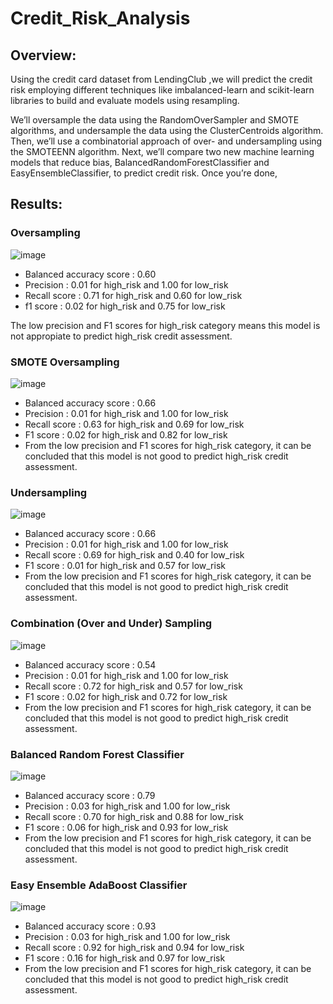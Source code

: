 # Credit_Risk_Analysis

## Overview:

Using the credit card dataset from LendingClub ,we will predict the credit risk employing different techniques like imbalanced-learn and scikit-learn libraries to build and evaluate models using resampling.

We’ll oversample the data using the RandomOverSampler and SMOTE algorithms, and undersample the data using the ClusterCentroids algorithm. Then, we’ll use a combinatorial approach of over- and undersampling using the SMOTEENN algorithm. Next, we’ll compare two new machine learning models that reduce bias, BalancedRandomForestClassifier and EasyEnsembleClassifier, to predict credit risk. Once you’re done, 

## Results: 

### Oversampling
![image](https://user-images.githubusercontent.com/120151872/233814396-02aaaf4f-394a-43f8-b14e-22408194a636.png)

- Balanced accuracy score : 0.60
- Precision : 0.01 for high_risk and 1.00 for low_risk
- Recall score : 0.71 for high_risk and 0.60 for low_risk
- f1 score : 0.02 for high_risk and 0.75 for low_risk

The low precision and F1 scores for high_risk category means this model is not appropiate to predict high_risk credit assessment.

### SMOTE Oversampling
![image](https://user-images.githubusercontent.com/120151872/233814420-bea66118-11c4-464a-a325-00b56fcac6b2.png)

- Balanced accuracy score : 0.66
- Precision : 0.01 for high_risk and 1.00 for low_risk
- Recall score : 0.63 for high_risk and 0.69 for low_risk
- F1 score : 0.02 for high_risk and 0.82 for low_risk
- From the low precision and F1 scores for high_risk category, it can be concluded that this model is not good to predict high_risk credit assessment.

### Undersampling 
![image](https://user-images.githubusercontent.com/120151872/233814444-7d1c962e-540f-45f0-98f7-49ca7ed06a8b.png)
- Balanced accuracy score : 0.66
- Precision : 0.01 for high_risk and 1.00 for low_risk
- Recall score : 0.69 for high_risk and 0.40 for low_risk
- F1 score : 0.01 for high_risk and 0.57 for low_risk
- From the low precision and F1 scores for high_risk category, it can be concluded that this model is not good to predict high_risk credit assessment.

### Combination (Over and Under) Sampling
![image](https://user-images.githubusercontent.com/120151872/233814467-4e1c588e-cb45-49f6-a362-3b4ee6a7c80e.png)

- Balanced accuracy score : 0.54
- Precision : 0.01 for high_risk and 1.00 for low_risk
- Recall score : 0.72 for high_risk and 0.57 for low_risk
- F1 score : 0.02 for high_risk and 0.72 for low_risk
- From the low precision and F1 scores for high_risk category, it can be concluded that this model is not good to predict high_risk credit assessment.

### Balanced Random Forest Classifier
![image](https://user-images.githubusercontent.com/120151872/233814301-5745d9ed-4d0e-4938-84c2-11c1f4db1b38.png)

- Balanced accuracy score : 0.79
- Precision : 0.03 for high_risk and 1.00 for low_risk
- Recall score : 0.70 for high_risk and 0.88 for low_risk
- F1 score : 0.06 for high_risk and 0.93 for low_risk
- From the low precision and F1 scores for high_risk category, it can be concluded that this model is not good to predict high_risk credit assessment.

### Easy Ensemble AdaBoost Classifier
![image](https://user-images.githubusercontent.com/120151872/233814332-20bea31e-9bda-4601-a972-7117b9e8e216.png)


- Balanced accuracy score : 0.93
- Precision : 0.03 for high_risk and 1.00 for low_risk
- Recall score : 0.92 for high_risk and 0.94 for low_risk
- F1 score : 0.16 for high_risk and 0.97 for low_risk
- From the low precision and F1 scores for high_risk category, it can be concluded that this model is not good to predict high_risk credit assessment.
